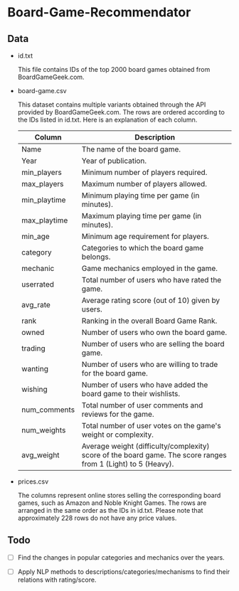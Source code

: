 # Board-Game-Recommendator

## Data

- id.txt

  This file contains IDs of the top 2000 board games obtained from BoardGameGeek.com.

- board-game.csv

  This dataset contains multiple variants obtained through the API provided by BoardGameGeek.com. The rows are ordered according to the IDs listed in id.txt. Here is an explanation of each column.

  | Column       | Description                                                  |
  | ------------ | ------------------------------------------------------------ |
  | Name         | The name of the board game.                                  |
  | Year         | Year of publication.                                         |
  | min_players  | Minimum number of players required.                          |
  | max_players  | Maximum number of players allowed.                           |
  | min_playtime | Minimum playing time per game (in minutes).                  |
  | max_playtime | Maximum playing time per game (in minutes).                  |
  | min_age      | Minimum age requirement for players.                         |
  | category     | Categories to which the board game belongs.                  |
  | mechanic     | Game mechanics employed in the game.                         |
  | userrated    | Total number of users who have rated the game.               |
  | avg_rate     | Average rating score (out of 10) given by users.             |
  | rank         | Ranking in the overall Board Game Rank.                      |
  | owned        | Number of users who own the board game.                      |
  | trading      | Number of users who are selling the board game.              |
  | wanting      | Number of users who are willing to trade for the board game. |
  | wishing      | Number of users who have added the board game to their wishlists. |
  | num_comments | Total number of user comments and reviews for the game.      |
  | num_weights  | Total number of user votes on the game's weight or complexity. |
  | avg_weight   | Average weight (difficulty/complexity) score of the board game. The score ranges from 1 (Light) to 5 (Heavy). |

- prices.csv

  The columns represent online stores selling the corresponding board games, such as Amazon and Noble Knight Games. The rows are arranged in the same order as the IDs in id.txt. Please note that approximately 228 rows do not have any price values.

## Todo

- [ ] Find the changes in popular categories and mechanics over the years.
- [ ] Apply NLP methods to descriptions/categories/mechanisms to find their relations with rating/score.

